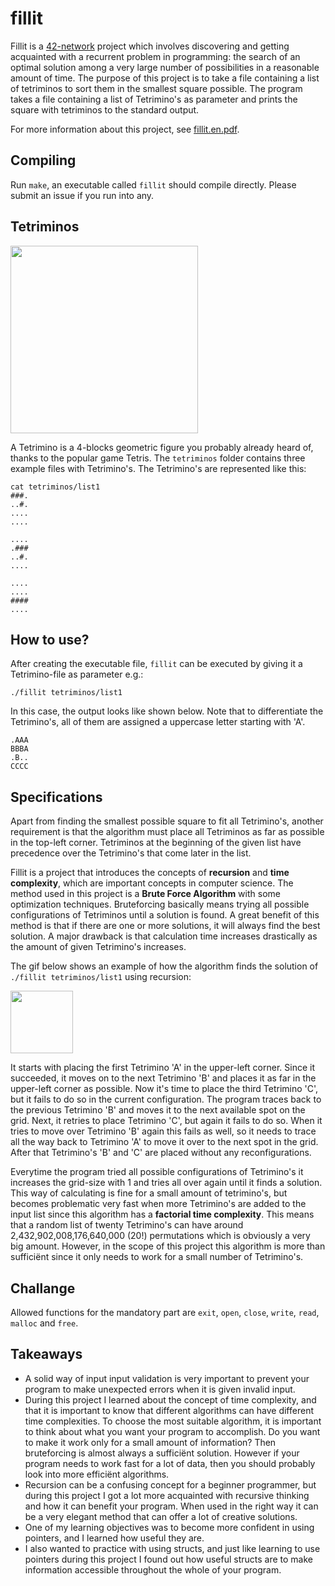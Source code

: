 # fillit
Fillit is a [42-network](https://www.codam.nl/en/the-42-network) project which involves discovering and getting acquainted with a recurrent problem in programming: the search of an optimal solution among a very large number of possibilities in a reasonable amount of time. The purpose of this project is to take a file containing a list of tetriminos to sort them in the smallest square possible.
The program takes a file containing a list of Tetrimino's as parameter and prints the square with tetriminos to the standard output.

For more information about this project, see [fillit.en.pdf](https://github.com/nanderstabel/fillit/blob/master/fillit.en.pdf).

## Compiling
Run ```make```, an executable called ```fillit``` should compile directly. Please submit an issue if you run into any.

## Tetriminos
<img src="images/Tetriminos.png" width="300"></img>

A Tetrimino is a 4-blocks geometric figure you probably already heard of, thanks to the popular game Tetris. The ```tetriminos``` folder contains three example files with Tetrimino's. The Tetrimino's are represented like this:
```
cat tetriminos/list1
###.
..#.
....
....

....
.###
..#.
....

....
....
####
....

```

## How to use?
After creating the executable file, ```fillit``` can be executed by giving it a Tetrimino-file as parameter e.g.:

```./fillit tetriminos/list1```

In this case, the output looks like shown below. Note that to differentiate the Tetrimino's, all of them are assigned a uppercase letter starting with 'A'.

```
.AAA
BBBA
.B..
CCCC
```

## Specifications
Apart from finding the smallest possible square to fit all Tetrimino's, another requirement is that the algorithm must place all Tetriminos as far as possible in the top-left corner. Tetriminos at the beginning of the given list have precedence over the Tetrimino's that come later in the list.

Fillit is a project that introduces the concepts of **recursion** and **time complexity**, which are important concepts in computer science. The method used in this project is a **Brute Force Algorithm** with some optimization techniques. Bruteforcing basically means trying all possible configurations of Tetriminos until a solution is found. A great benefit of this method is that if there are one or more solutions, it will always find the best solution. A major drawback is that calculation time increases drastically as the amount of given Tetrimino's increases.

The gif below shows an example of how the algorithm finds the solution of ```./fillit tetriminos/list1``` using recursion:

<img src="images/example1.gif" width="100"></img>

It starts with placing the first Tetrimino 'A' in the upper-left corner. Since it succeeded, it moves on to the next Tetrimino 'B' and places it as far in the upper-left corner as possible. Now it's time to place the third Tetrimino 'C', but it fails to do so in the current configuration. The program traces back to the previous Tetrimino 'B' and moves it to the next available spot on the grid. Next, it retries to place Tetrimino 'C', but again it fails to do so. When it tries to move over Tetrimino 'B' again this fails as well, so it needs to trace all the way back to Tetrimino 'A' to move it over to the next spot in the grid. After that Tetrimino's 'B' and 'C' are placed without any reconfigurations.

Everytime the program tried all possible configurations of Tetrimino's it increases the grid-size with 1 and tries all over again until it finds a solution. This way of calculating is fine for a small amount of tetrimino's, but becomes problematic very fast when more Tetrimino's are added to the input list since this algorithm has a **factorial time complexity**. This means that a random list of twenty Tetrimino's can have around 2,432,902,008,176,640,000 (20!) permutations which is obviously a very big amount. However, in the scope of this project this algorithm is more than sufficiënt since it only needs to work for a small number of Tetrimino's.

## Challange
Allowed functions for the mandatory part are ```exit```, ```open```, ```close```, ```write```, ```read```, ```malloc``` and ```free```.

## Takeaways
- A solid way of input input validation is very important to prevent your program to make unexpected errors when it is given invalid input.
- During this project I learned about the concept of time complexity, and that it is important to know that different algorithms can have different time complexities. To choose the most suitable algorithm, it is important to think about what you want your program to accomplish. Do you want to make it work only for a small amount of information? Then bruteforcing is almost always a sufficiënt solution. However if your program needs to work fast for a lot of data, then you should probably look into more efficiënt algorithms.
- Recursion can be a confusing concept for a beginner programmer, but during this project I got a lot more acquainted with recursive thinking and how it can benefit your program. When used in the right way it can be a very elegant method that can offer a lot of creative solutions.
- One of my learning objectives was to become more confident in using pointers, and I learned how useful they are.
- I also wanted to practice with using structs, and just like learning to use pointers during this project I found out how useful structs are to make information accessible throughout the whole of your program.
